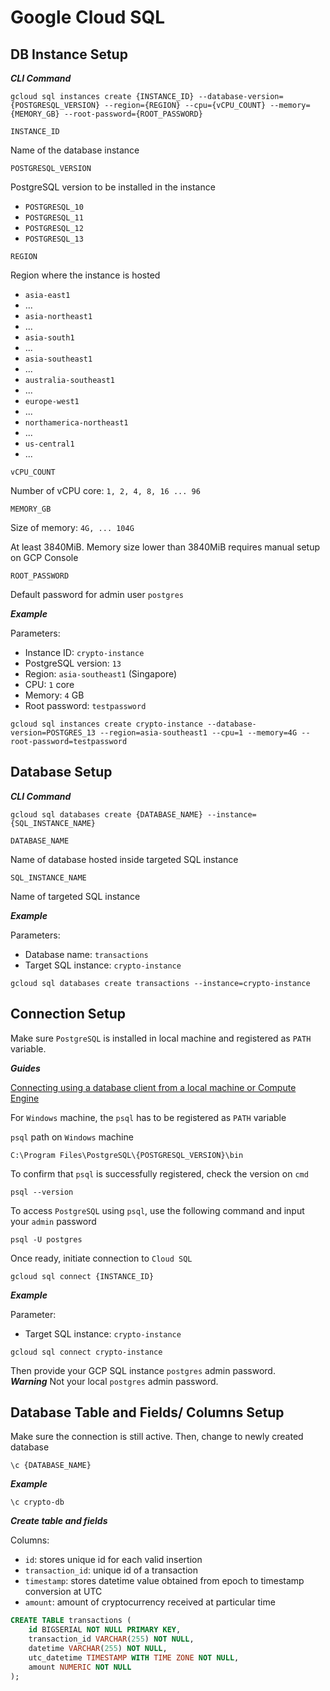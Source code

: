 # Google Cloud SQL

## DB Instance Setup

**_CLI Command_**

```none
gcloud sql instances create {INSTANCE_ID} --database-version={POSTGRESQL_VERSION} --region={REGION} --cpu={vCPU_COUNT} --memory={MEMORY_GB} --root-password={ROOT_PASSWORD}
```

`INSTANCE_ID`

Name of the database instance

`POSTGRESQL_VERSION`

PostgreSQL version to be installed in the instance

- `POSTGRESQL_10`
- `POSTGRESQL_11`
- `POSTGRESQL_12`
- `POSTGRESQL_13`

`REGION`

Region where the instance is hosted

- `asia-east1`
- ...
- `asia-northeast1`
- ...
- `asia-south1`
- ...
- `asia-southeast1`
- ...
- `australia-southeast1`
- ...
- `europe-west1`
- ...
- `northamerica-northeast1`
- ...
- `us-central1`
- ...

`vCPU_COUNT`

Number of vCPU core: `1, 2, 4, 8, 16 ... 96`

`MEMORY_GB`

Size of memory: `4G, ... 104G`

At least 3840MiB. Memory size lower than 3840MiB requires manual setup on GCP Console

`ROOT_PASSWORD`

Default password for admin user `postgres`

**_Example_**

Parameters:

- Instance ID: `crypto-instance`
- PostgreSQL version: `13`
- Region: `asia-southeast1` (Singapore)
- CPU: `1` core
- Memory: `4` GB
- Root password: `testpassword`

```none
gcloud sql instances create crypto-instance --database-version=POSTGRES_13 --region=asia-southeast1 --cpu=1 --memory=4G --root-password=testpassword
```

## Database Setup

**_CLI Command_**

```none
gcloud sql databases create {DATABASE_NAME} --instance={SQL_INSTANCE_NAME}
```

`DATABASE_NAME`

Name of database hosted inside targeted SQL instance

`SQL_INSTANCE_NAME`

Name of targeted SQL instance

**_Example_**

Parameters:

- Database name: `transactions`
- Target SQL instance: `crypto-instance`

```none
gcloud sql databases create transactions --instance=crypto-instance
```

## Connection Setup

Make sure `PostgreSQL` is installed in local machine and registered as `PATH` variable.

**_Guides_**

[Connecting using a database client from a local machine or Compute Engine](https://cloud.google.com/sql/docs/postgres/connect-admin-ip)

For `Windows` machine, the `psql` has to be registered as `PATH` variable

`psql` path on `Windows` machine

```none
C:\Program Files\PostgreSQL\{POSTGRESQL_VERSION}\bin
```

To confirm that `psql` is successfully registered, check the version on `cmd`

```none
psql --version
```

To access `PostgreSQL` using `psql`, use the following command and input your `admin` password

```none
psql -U postgres
```

Once ready, initiate connection to `Cloud SQL`

```none
gcloud sql connect {INSTANCE_ID}
```

**_Example_**

Parameter:

- Target SQL instance: `crypto-instance`

```none
gcloud sql connect crypto-instance
```

Then provide your GCP SQL instance `postgres` admin password.  
**_Warning_** Not your local `postgres` admin password.

## Database Table and Fields/ Columns Setup

Make sure the connection is still active. Then, change to newly created database

```none
\c {DATABASE_NAME}
```

**_Example_**

```none
\c crypto-db
```

**_Create table and fields_**

Columns:

- `id`: stores unique id for each valid insertion
- `transaction_id`: unique id of a transaction
- `timestamp`: stores datetime value obtained from epoch to timestamp conversion at UTC
- `amount`: amount of cryptocurrency received at particular time

```sql
CREATE TABLE transactions (
    id BIGSERIAL NOT NULL PRIMARY KEY,
    transaction_id VARCHAR(255) NOT NULL,
    datetime VARCHAR(255) NOT NULL,
    utc_datetime TIMESTAMP WITH TIME ZONE NOT NULL,
    amount NUMERIC NOT NULL
);
```
